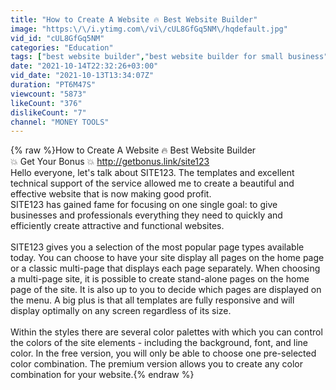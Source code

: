 ```yaml
---
title: "How to Create A Website 🔥 Best Website Builder"
image: "https:\/\/i.ytimg.com\/vi\/cUL8GfGq5NM\/hqdefault.jpg"
vid_id: "cUL8GfGq5NM"
categories: "Education"
tags: ["best website builder","best website builder for small business","best website builder 2021"]
date: "2021-10-14T22:32:26+03:00"
vid_date: "2021-10-13T13:34:07Z"
duration: "PT6M47S"
viewcount: "5873"
likeCount: "376"
dislikeCount: "7"
channel: "MONEY TOOLS"
---
```

{% raw %}How to Create A Website 🔥 Best Website Builder<br />💥 Get Your Bonus 💥 <a rel="nofollow" target="blank" href="http://getbonus.link/site123">http://getbonus.link/site123</a><br />Hello everyone, let's talk about SITE123.  The templates and excellent technical support of the service allowed me to create a beautiful and effective website that is now making good profit.<br />SITE123 has gained fame for focusing on one single goal: to give businesses and professionals everything they need to quickly and efficiently create attractive and functional websites.<br /><br />SITE123 gives you a selection of the most popular page types available today.  You can choose to have your site display all pages on the home page or a classic multi-page that displays each page separately.  When choosing a multi-page site, it is possible to create stand-alone pages on the home page of the site.  It is also up to you to decide which pages are displayed on the menu.  A big plus is that all templates are fully responsive and will display optimally on any screen regardless of its size.<br /><br />Within the styles there are several color palettes with which you can control the colors of the site elements - including the background, font, and line color.  In the free version, you will only be able to choose one pre-selected color combination.  The premium version allows you to create any color combination for your website.{% endraw %}
